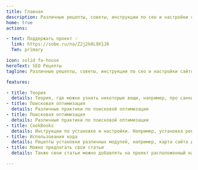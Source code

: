 ```yaml
---
title: Главная
description: Различные рецепты, советы, инструкции по сео и настройки сайтов
home: true
actions:

- text: Поддержать проект 💡
  link: https://sobe.ru/na/Z2j2k0L9X1J8
  Тип: primary

icon: solid fa-house
heroText: SEO Рецепты
tagline: Различные рецепты, советы, инструкции по сео и настройки сайтов.

features:

- title: Теория
  details: Теория, где можно узнать некоторые вещи, например, про санкции поисковых систем
- title: Поисковая оптимизация
  details: Различные практики по поисковой оптимизации
- title: Поисковая оптимизация
  details: Различные практики по поисковой оптимизации
- title: CookBooks
  details: Инструкции по установке и настройки. Например, установка рекламы РСЯ
- title: Использования кода
  details: Рецепты установки различных модулей, например, карта сайта для сайта на движке MediaWiki
- title: Можно предлагать свои статьи
  details: Также свои статьи можно добавлять на проект расположенный на GitHub. Статьи будут добавлены с подписью автора и его ссылкой.

---
```

